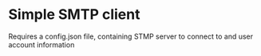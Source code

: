 # Simple SMTP client

Requires a config.json file, containing STMP server to connect to and user account information


